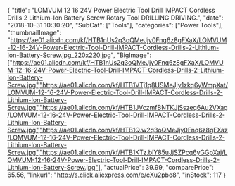 {
	"title": "LOMVUM 12 16 24V Power Electric Tool  Drill IMPACT Cordless Drills 2 Lithium-Ion Battery Screw Rotary Tool DRILLING DRIVING.",
	"date": "2018-10-31 10:30:20",
	"SubCat": ["Tools"],
	"categories": ["Power Tools"],
	"thumbnailImage": "https://ae01.alicdn.com/kf/HTB1nUs2q3oQMeJjy0Fnq6z8gFXaX/LOMVUM-12-16-24V-Power-Electric-Tool-Drill-IMPACT-Cordless-Drills-2-Lithium-Ion-Battery-Screw.jpg_220x220.jpg",
	"BigImage": ["https://ae01.alicdn.com/kf/HTB1nUs2q3oQMeJjy0Fnq6z8gFXaX/LOMVUM-12-16-24V-Power-Electric-Tool-Drill-IMPACT-Cordless-Drills-2-Lithium-Ion-Battery-Screw.jpg","https://ae01.alicdn.com/kf/HTB1VTj1q8USMeJjy1zkq6yWmpXat/LOMVUM-12-16-24V-Power-Electric-Tool-Drill-IMPACT-Cordless-Drills-2-Lithium-Ion-Battery-Screw.jpg","https://ae01.alicdn.com/kf/HTB1JVczmfBNTKJjSszeq6Au2VXag/LOMVUM-12-16-24V-Power-Electric-Tool-Drill-IMPACT-Cordless-Drills-2-Lithium-Ion-Battery-Screw.jpg","https://ae01.alicdn.com/kf/HTB1Q.w2q3oQMeJjy0Fnq6z8gFXaz/LOMVUM-12-16-24V-Power-Electric-Tool-Drill-IMPACT-Cordless-Drills-2-Lithium-Ion-Battery-Screw.jpg","https://ae01.alicdn.com/kf/HTB1KTz.blY85uJjSZPcq6yGGpXaj/LOMVUM-12-16-24V-Power-Electric-Tool-Drill-IMPACT-Cordless-Drills-2-Lithium-Ion-Battery-Screw.jpg"],
	"actualPrice": 39.99,
	"comparePrice": 65.56,
	"linkurl": "http://s.click.aliexpress.com/e/cXu2pbo8",
	"inStock": 117
}
